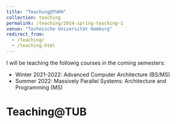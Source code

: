 ```yaml
---
title: "Teaching@TUHH"
collection: teaching
permalink: /teaching/2014-spring-teaching-1
venue: "Technische Universität Hamburg"
redirect_from: 
  - /teaching/
  - /teaching.html
---
```


I will be teaching the followig courses in the coming semesters:

* Winter 2021-2022: Advanced Computer Architecture (BS/MS)
* Summer 2022: Massively Parallel Systems: Architecture and Programming (MS)

Teaching@TUB 
===
